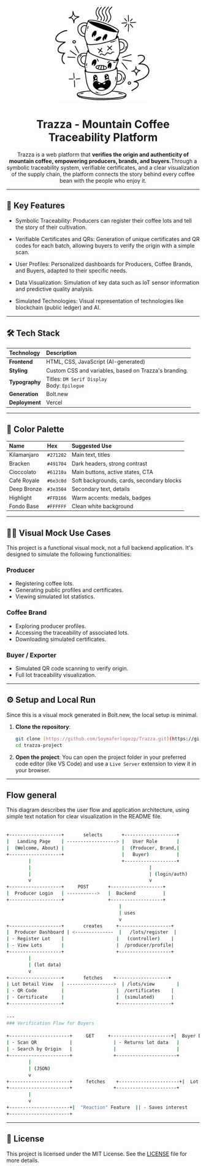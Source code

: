 <p align="center">
  <img src="https://github.com/Soymaferlopezp/Trazza/blob/main/project/src/assets/Trazza-II.png" alt="Tazza Logo" height="250">
</p>

<h1 align="center">Trazza - Mountain Coffee Traceability Platform
</h1>

<p align="center">
Trazza is a web platform that <strong>verifies the origin and authenticity of mountain coffee, empowering producers, brands, and buyers.</strong>Through a symbolic traceability system, verifiable certificates, and a clear visualization of the supply chain, the platform connects the story behind every coffee bean with the people who enjoy it.
</p>

---
## 🚀 Key Features

- Symbolic Traceability: Producers can register their coffee lots and tell the story of their cultivation.

- Verifiable Certificates and QRs: Generation of unique certificates and QR codes for each batch, allowing buyers to verify the origin with a simple scan.

- User Profiles: Personalized dashboards for Producers, Coffee Brands, and Buyers, adapted to their specific needs.

- Data Visualization: Simulation of key data such as IoT sensor information and predictive quality analysis.

- Simulated Technologies: Visual representation of technologies like blockchain (public ledger) and AI.
 
---
## 🛠️ Tech Stack

| Technology | Description |
| :--- | :--- |
| **Frontend** | HTML, CSS, JavaScript (AI-generated) |
| **Styling** | Custom CSS and variables, based on Trazza's branding. |
| **Typography** | Titles: `DM Serif Display` <br> Body: `Epilogue` |
| **Generation** | Bolt.new |
| **Deployment** | Vercel |

---

## 🎨 Color Palette

| Name | Hex | Suggested Use |
| :--- | :--- | :--- |
| Kilamanjaro | `#271202` | Main text, titles |
| Bracken | `#491704` | Dark headers, strong contrast |
| Cioccolato | `#61210a` | Main buttons, active states, CTA |
| Café Royale | `#6e3c0d` | Soft backgrounds, cards, secondary blocks |
| Deep Bronze | `#3e3504` | Secondary text, details |
| Highlight | `#FFD166` | Warm accents: medals, badges |
| Fondo Base | `#FFFFFF` | Clean white background |

---

## 👨‍💻 Visual Mock Use Cases

This project is a functional visual mock, not a full backend application. It's designed to simulate the following functionalities:

### Producer
* Registering coffee lots.
* Generating public profiles and certificates.
* Viewing simulated lot statistics.

### Coffee Brand
* Exploring producer profiles.
* Accessing the traceability of associated lots.
* Downloading simulated certificates.

### Buyer / Exporter
* Simulated QR code scanning to verify origin.
* Full lot traceability visualization.

---

## ⚙️ Setup and Local Run

Since this is a visual mock generated in Bolt.new, the local setup is minimal.

1.  **Clone the repository**:
    ```bash
    git clone [https://github.com/Soymaferlopezp/Trazza.git](https://github.com/Soymaferlopezp/Trazza.git)
    cd trazza-project
    ```
2.  **Open the project**: You can open the project folder in your preferred code editor (like VS Code) and use a `Live Server` extension to view it in your browser.

---

## Flow general

This diagram describes the user flow and application architecture, using simple text notation for clear visualization in the README file.

```bash

+-------------------+       selects       +-------------------+
|   Landing Page    | ------------------> |   User Role       |
|  (Welcome, About) |                     |  (Producer, Brand,|
+-------------------+                     |   Buyer)          |
        |                                 +-------------------+
        |                                           |
        |                                           | (login/auth)
        v                                           v
+-------------------+     POST       +-------------------+
|  Producer Login   | ----------->   |  Backend          |
+-------------------+                +-------------------+
                                         |
                                         | uses
                                         v
+-------------------+       creates     +-------------------+
|  Producer Dashboard | <--------------  |   /lots/register  |
| - Register Lot    |                   |   (controller)    |
| - View Lots       |                   |  /producer/profile|
+-------------------+                   +-------------------+
        |
        | (lot data)
        v
+-------------------+       fetches    +-------------------+
| Lot Detail View   | ----------------->  | /lots/view        |
| - QR Code         |                   |  /certificates    |
| - Certificate     |                   |  (simulated)      |
+-------------------+                   +-------------------+

---
### Verification Flow for Buyers

+----------------------+     GET     +----------------------+|  Buyer Dashboard     | ----------->  | Backend (api/lots/id)|
| - Scan QR            |               | - Returns lot data   |
| - Search by Origin   |               |                      |
+----------------------+               +----------------------+
        |
        | (JSON)
        v
+----------------------+     fetches    +----------------------+|  Lot Detail View     | <----------   | Backend (simulated)  || - Displays lot history|               | - IoT sensor data    || - Producer Profile   |               | - Blockchain hash    |
+----------------------+               +----------------------+
        |
        v
+----------------------+|  "Reaction" Feature  || - Saves interest     || - Adds to favorites  |
+----------------------+

```
---

## 📄 License

This project is licensed under the MIT License. See the [LICENSE](LICENSE) file for more details.
